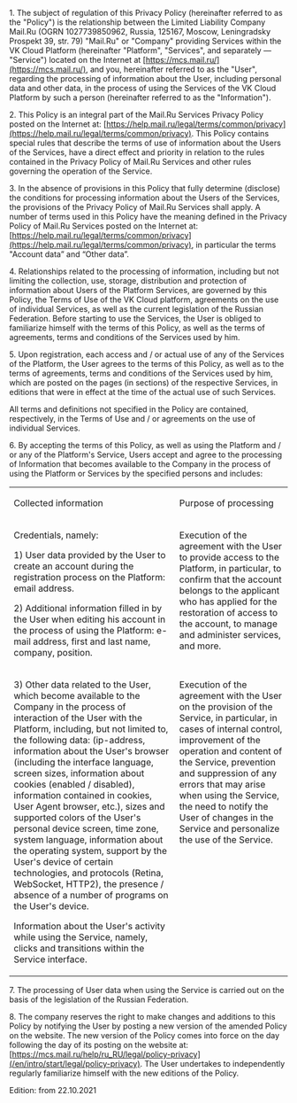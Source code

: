 1\. The subject of regulation of this Privacy Policy (hereinafter referred to as the "Policy") is the relationship between the Limited Liability Company Mail.Ru (OGRN 1027739850962, Russia, 125167, Moscow, Leningradsky Prospekt 39, str. 79) "Mail.Ru" or "Company" providing Services within the VK Cloud Platform (hereinafter "Platform", "Services", and separately — "Service") located on the Internet at [https://mcs.mail.ru/](https://mcs.mail.ru/), and you, hereinafter referred to as the "User", regarding the processing of information about the User, including personal data and other data, in the process of using the Services of the VK Cloud Platform by such a person (hereinafter referred to as the "Information").

2\. This Policy is an integral part of the Mail.Ru Services Privacy Policy posted on the Internet at: [https://help.mail.ru/legal/terms/common/privacy](https://help.mail.ru/legal/terms/common/privacy). This Policy contains special rules that describe the terms of use of information about the Users of the Services, have a direct effect and priority in relation to the rules contained in the Privacy Policy of Mail.Ru Services and other rules governing the operation of the Service.

3\. In the absence of provisions in this Policy that fully determine (disclose) the conditions for processing information about the Users of the Services, the provisions of the Privacy Policy of Mail.Ru Services shall apply. A number of terms used in this Policy have the meaning defined in the Privacy Policy of Mail.Ru Services posted on the Internet at: [https://help.mail.ru/legal/terms/common/privacy](https://help.mail.ru/legal/terms/common/privacy), in particular the terms "Account data” and “Other data”.

4\. Relationships related to the processing of information, including but not limiting the collection, use, storage, distribution and protection of information about Users of the Platform Services, are governed by this Policy, the Terms of Use of the VK Cloud platform, agreements on the use of individual Services, as well as the current legislation of the Russian Federation. Before starting to use the Services, the User is obliged to familiarize himself with the terms of this Policy, as well as the terms of agreements, terms and conditions of the Services used by him.

5\. Upon registration, each access and / or actual use of any of the Services of the Platform, the User agrees to the terms of this Policy, as well as to the terms of agreements, terms and conditions of the Services used by him, which are posted on the pages (in sections) of the respective Services, in editions that were in effect at the time of the actual use of such Services.

All terms and definitions not specified in the Policy are contained, respectively, in the Terms of Use and / or agreements on the use of individual Services.

6\. By accepting the terms of this Policy, as well as using the Platform and / or any of the Platform's Service, Users accept and agree to the processing of Information that becomes available to the Company in the process of using the Platform or Services by the specified persons and includes:

<table cellpadding="0" cellspacing="0"><tbody><tr><td valign="top"><p>Collected information</p></td><td valign="top"><p>Purpose of processing</p></td></tr><tr><td valign="top"><p>Credentials, namely:</p><p>1) User data provided by the User to create an account during the registration process on the Platform: email address.</p><p>2) Additional information filled in by the User when editing his account in the process of using the Platform: e-mail address, first and last name, company, position.</p></td><td valign="top"><p>Execution of the agreement with the User to provide access to the Platform, in particular, to confirm that the account belongs to the applicant who has applied for the restoration of access to the account, to manage and administer services, and more.</p></td></tr><tr><td valign="top"><p>3) Other data related to the User, which become available to the Company in the process of interaction of the User with the Platform, including, but not limited to, the following data: (ip-address, information about the User's browser (including the interface language, screen sizes, information about cookies (enabled / disabled), information contained in cookies, User Agent browser, etc.), sizes and supported colors of the User's personal device screen, time zone, system language, information about the operating system, support by the User's device of certain technologies, and protocols (Retina, WebSocket, HTTP2), the presence / absence of a number of programs on the User's device.</p><p>Information about the User's activity while using the Service, namely, clicks and transitions within the Service interface.</p></td><td valign="top"><p>Execution of the agreement with the User on the provision of the Service, in particular, in cases of internal control, improvement of the operation and content of the Service, prevention and suppression of any errors that may arise when using the Service, the need to notify the User of changes in the Service and personalize the use of the Service.</p></td></tr></tbody></table>

7\. The processing of User data when using the Service is carried out on the basis of the legislation of the Russian Federation.

8\. The company reserves the right to make changes and additions to this Policy by notifying the User by posting a new version of the amended Policy on the website. The new version of the Policy comes into force on the day following the day of its posting on the website at: [https://mcs.mail.ru/help/ru_RU/legal/policy-privacy](/en/intro/start/legal/policy-privacy). The User undertakes to independently regularly familiarize himself with the new editions of the Policy.

Edition: from 22.10.2021
